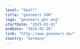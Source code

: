 ```yaml
---
level: "Small"
title: "geoneers GbR"
logo: "geoneers-gbr.png"
startDate: "2025-03-01"
endDate: "2026-02-28"
link: "http://www.geoneers.de/"
country: "Germany"
---
```

